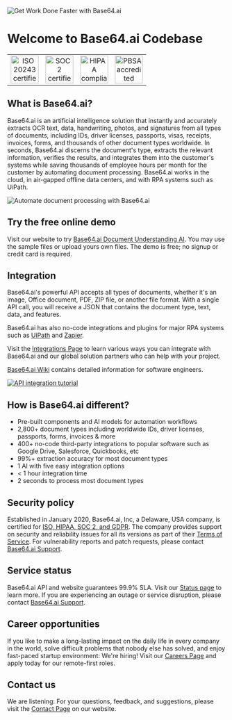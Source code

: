 ![Get Work Done Faster with Base64.ai](https://base64.ai/static/images/thumbnail.png)

# Welcome to Base64.ai Codebase

<table style="border: none;">
    <tr>
        <td style="text-align: center; width: 25%">
            <a href="https://base64.ai/compliance">
                <img src="https://base64.ai/static/content/partners/iso-20243-ottps-certified.png" style="height: 4rem;" alt="ISO 20243 certified">
            </a>
        </td>
        <td style="text-align: center; width: 25%">
            <a href="https://base64.ai/compliance">
                <img src="https://base64.ai/static/content/partners/soc-2-type-1-certified.png" style="height: 4rem;" alt="SOC 2 certified">
            </a>
        </td>
        <td style="text-align: center; width: 25%">
            <a href="https://base64.ai/compliance">
                <img src="https://base64.ai/static/content/partners/hipaa-certified.png" style="height: 4rem;" alt="HIPAA compliant">
            </a>
        </td>
        <td style="text-align: center; width: 25%">
            <a href="https://base64.ai/compliance">
                <img src="https://base64.ai/static/content/partners/pbsa.png" style="height: 4rem;" alt="PBSA accredited">
            </a>
        </td>
    </tr>
</table>

## What is Base64.ai?

Base64.ai is an artificial intelligence solution that instantly and accurately extracts OCR text, data, handwriting,
photos, and signatures from all types of documents, including IDs, driver licenses, passports, visas, receipts,
invoices, forms, and thousands of other document types worldwide. In seconds, Base64.ai discerns the document's type,
extracts the relevant information, verifies the results, and integrates them into the customer's systems while saving
thousands of employee hours per month for the customer by automating document processing. Base64.ai works in the cloud,
in air-gapped offline data centers, and with RPA systems such as UiPath.

![Automate document processing with Base64.ai](https://i.imgur.com/jboPOr2.gif)

## Try the free online demo

Visit our website to try [Base64.ai Document Understanding AI](https://base64.ai/demo/document-processing). You may use
the sample files or upload yours own files. The demo is free; no signup or credit card is required.

## Integration

Base64.ai's powerful API accepts all types of documents, whether it's an image, Office document, PDF, ZIP file, or
another file format. With a single API call, you will receive a JSON that contains the document type, text, data, and
features.

Base64.ai has also no-code integrations and plugins for major RPA systems such
as [UiPath](https://base64.ai/solutions/uipath-rpa) and [Zapier](https://base64.ai/solutions/zapier).

Visit the [Integrations Page](https://base64.ai/integrations) to learn various ways you can integrate with Base64.ai and
our global solution partners who can help with your project.

[Base64.ai Wiki](https://github.com/base64ai/docs/wiki) contains detailed information for software engineers.

[![API integration tutorial](https://img.youtube.com/vi/AvIrk4l7x5w/0.jpg)](https://www.youtube.com/watch?v=AvIrk4l7x5w)

## How is Base64.ai different?

* Pre-built components and AI models for automation workflows
* 2,800+ document types including worldwide IDs, driver licenses, passports, forms, invoices & more
* 400+ no-code third-party integrations to popular software such as Google Drive, Salesforce, Quickbooks, etc
* 99%+ extraction accuracy for most document types
* 1 AI with five easy integration options
* < 1 hour integration time
*  2 seconds to process most document types

## Security policy

Established in January 2020, Base64.ai, Inc, a Delaware, USA company,
is certified for [ISO, HIPAA, SOC 2, and GDPR](https://base64.ai/compliance). The company provides support on security and reliability
issues for all its versions as part of their [Terms of Service](https://base64.ai/terms-of-service). For vulnerability
reports and patch requests, please contact [Base64.ai Support](mailto:support@base64.ai).

## Service status

Base64.ai API and website guarantees 99.9% SLA. Visit our [Status page](https://stats.uptimerobot.com/938YptklKv) to
learn more. If you are experiencing an outage or service disruption, please
contact [Base64.ai Support](mailto:support@base64.ai).

## Career opportunities

If you like to make a long-lasting impact on the daily life in every company in the world, solve difficult problems that
nobody else has solved, and enjoy fast-paced startup environment: We're hiring! Visit
our [Careers Page](https://base64.ai/careers) and apply today for our remote-first roles.

## Contact us

We are listening: For your questions, feedback, and suggestions, please visit
the [Contact Page](https://base64.ai/contact) on our website.